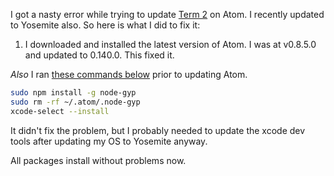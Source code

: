 ---
---
I got a nasty error while trying to update [Term 2](https://github.com/webBoxio/atom-term2) on Atom. I recently updated to Yosemite also. So here is what I did to fix it:

1. I downloaded and installed the latest version of Atom. I was at v0.8.5.0 and updated to 0.140.0. This fixed it.

*Also* I ran [these commands below](https://github.com/webBoxio/atom-term2/issues/44) prior to updating Atom.

```bash
sudo npm install -g node-gyp
sudo rm -rf ~/.atom/.node-gyp
xcode-select --install
```

It didn't fix the problem, but I probably needed to update the xcode dev tools after updating my OS to Yosemite anyway.

All packages install without problems now.
